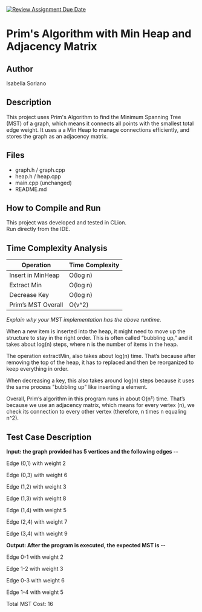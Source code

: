 [![Review Assignment Due Date](https://classroom.github.com/assets/deadline-readme-button-22041afd0340ce965d47ae6ef1cefeee28c7c493a6346c4f15d667ab976d596c.svg)](https://classroom.github.com/a/K_t6ffJX)
# Prim's Algorithm with Min Heap and Adjacency Matrix

## Author
Isabella Soriano

## Description
This project uses Prim's Algorithm to find the Minimum Spanning Tree (MST) of a graph, which means it connects all points with the smallest total edge weight. It uses a a Min Heap to manage connections efficiently, and stores the graph as an adjacency matrix.

## Files
- graph.h / graph.cpp
- heap.h / heap.cpp
- main.cpp (unchanged)
- README.md

## How to Compile and Run
This project was developed and tested in CLion.  
Run directly from the IDE.

## Time Complexity Analysis

| Operation            | Time Complexity |
|----------------------|-----------------|
| Insert in MinHeap    | O(log n)        |
| Extract Min          | O(log n)        |
| Decrease Key         | O(log n)        |
| Prim’s MST Overall   | O(v^2)          |

_Explain why your MST implementation has the above runtime._

When a new item is inserted into the heap, it might need to move up the structure to stay in the right order. This is often called “bubbling up,” and it takes about log(n) steps, where n is the number of items in the heap.

The operation extractMin, also takes about log(n) time. That’s because after removing the top of the heap, it has to replaced and then be reorganized to keep everything in order.

When decreasing a key, this also takes around log(n) steps because it uses the same process "bubbling up" like inserting a element.

Overall, Prim’s algorithm in this program runs in about O(n²) time. That’s because we use an adjacency matrix, which means for every vertex (n), we check its connection to every other vertex (therefore, n times n equaling n^2).


## Test Case Description

**Input: the graph provided has 5 vertices and the following edges --**

Edge (0,1) with weight 2

Edge (0,3) with weight 6

Edge (1,2) with weight 3

Edge (1,3) with weight 8

Edge (1,4) with weight 5

Edge (2,4) with weight 7

Edge (3,4) with weight 9

**Output: After the program is executed, the expected MST is --**

Edge 0-1 with weight 2

Edge 1-2 with weight 3

Edge 0-3 with weight 6

Edge 1-4 with weight 5

Total MST Cost: 16